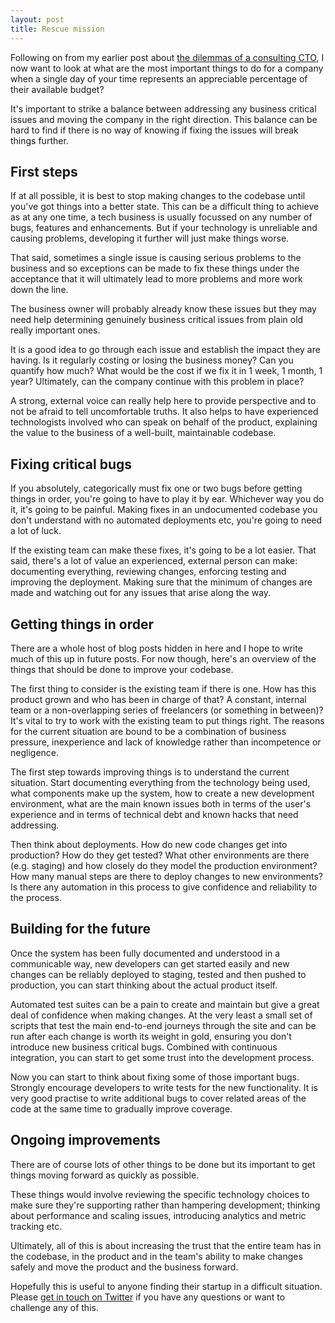 ```yaml
---
layout: post
title: Rescue mission
---
```


Following on from my earlier post about [the dilemmas of a consulting CTO](/2014/05/19/dilemmas-of-a-consulting-cto/), I now want to look at what are the most important things to do for a company when a single day of your time represents an appreciable percentage of their available budget?

It's important to strike a balance between addressing any business critical issues and moving the company in the right direction. This balance can be hard to find if there is no way of knowing if fixing the issues will break things further.

## First steps

If at all possible, it is best to stop making changes to the codebase until you've got things into a better state. This can be a difficult thing to achieve as at any one time, a tech business is usually focussed on any number of bugs, features and enhancements. But if your technology is unreliable and causing problems, developing it further will just make things worse.

That said, sometimes a single issue is causing serious problems to the business and so exceptions can be made to fix these things under the acceptance that it will ultimately lead to more problems and more work down the line.

The business owner will probably already know these issues but they may need help determining genuinely business critical issues from plain old really important ones.

It is a good idea to go through each issue and establish the impact they are having. Is it regularly costing or losing the business money? Can you quantify how much? What would be the cost if we fix it in 1 week, 1 month, 1 year? Ultimately, can the company continue with this problem in place?

A strong, external voice can really help here to provide perspective and to not be afraid to tell uncomfortable truths. It also helps to have experienced technologists involved who can speak on behalf of the product, explaining the value to the business of a well-built, maintainable codebase.

## Fixing critical bugs

If you absolutely, categorically must fix one or two bugs before getting things in order, you're going to have to play it by ear. Whichever way you do it, it's going to be painful. Making fixes in an undocumented codebase you don't understand with no automated deployments etc, you're going to need a lot of luck. 

If the existing team can make these fixes, it's going to be a lot easier. That said, there's a lot of value an experienced, external person can make: documenting everything, reviewing changes, enforcing testing and improving the deployment. Making sure that the minimum of changes are made and watching out for any issues that arise along the way.

## Getting things in order

There are a whole host of blog posts hidden in here and I hope to write much of this up in future posts. For now though, here's an overview of the things that should be done to improve your codebase.

The first thing to consider is the existing team if there is one. How has this product grown and who has been in charge of that? A constant, internal team or a non-overlapping series of freelancers (or something in between)? It's vital to try to work with the existing team to put things right. The reasons for the current situation are bound to be a combination of business pressure, inexperience and lack of knowledge rather than incompetence or negligence.

The first step towards improving things is to understand the current situation. Start documenting everything from the technology being used, what components make up the system, how to create a new development environment, what are the main known issues both in terms of the user's experience and in terms of technical debt and known hacks that need addressing. 

Then think about deployments. How do new code changes get into production? How do they get tested? What other environments are there (e.g. staging) and how closely do they model the production environment? How many manual steps are there to deploy changes to new environments? Is there any automation in this process to give confidence and reliability to the process.

## Building for the future

Once the system has been fully documented and understood in a communicable way, new developers can get started easily and new changes can be reliably deployed to staging, tested and then pushed to production, you can start thinking about the actual product itself.

Automated test suites can be a pain to create and maintain but give a great deal of confidence when making changes. At the very least a small set of scripts that test the main end-to-end journeys through the site and can be run after each change is worth its weight in gold, ensuring you don't introduce new business critical bugs. Combined with continuous integration, you can start to get some trust into the development process.

Now you can start to think about fixing some of those important bugs. Strongly encourage developers to write tests for the new functionality. It is very good practise to write additional bugs to cover related areas of the code at the same time to gradually improve coverage. 

## Ongoing improvements

There are of course lots of other things to be done but its important to get things moving forward as quickly as possible.

These things would involve reviewing the specific technology choices to make sure they're supporting rather than hampering development; thinking about performance and scaling issues, introducing analytics and metric tracking etc.

Ultimately, all of this is about increasing the trust that the entire team has in the codebase, in the product and in the team's ability to make changes safely and move the product and the business forward. 

Hopefully this is useful to anyone finding their startup in a difficult situation. Please [get in touch on Twitter](https://twitter.com/kpopper) if you have any questions or want to challenge any of this.
